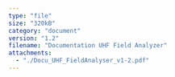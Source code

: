 ```yaml
---
type: "file"
size: "320kB"
category: "document"
version: "1.2"
filename: "Documentation UHF Field Analyzer"
attachments:
  - "./Docu_UHF_FieldAnalyser_v1-2.pdf"
---
```

